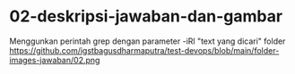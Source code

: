 # 02-deskripsi-jawaban-dan-gambar
Menggunkan perintah grep dengan parameter -iRl "text yang dicari" folder
https://github.com/igstbagusdharmaputra/test-devops/blob/main/folder-images-jawaban/02.png
